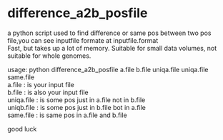 # difference_a2b_posfile
a python script used to find difference or same pos between two pos file,you can see inputfile formate at inputfile.format  
Fast, but takes up a lot of memory. Suitable for small data volumes, not suitable for whole genomes.  

usage: python difference_a2b_posfile a.file b.file uniqa.file uniqa.file same.file  
a.file : is your input file  
b.file : is also your input file  
uniqa.file : is some pos just in a.file not in b.file  
uniqb.file : is some pos just in b.file bot in a.file  
same.file : is same pos in a.file and b.file  

good luck
